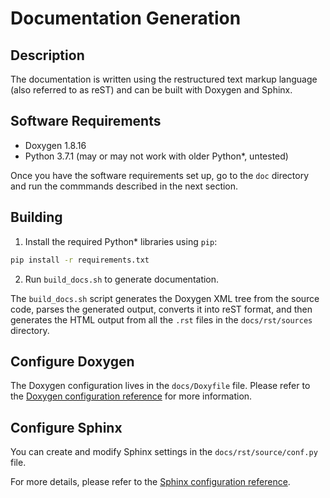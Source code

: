 # Documentation Generation

## Description ##

The documentation is written using the restructured text markup language (also referred to as reST) and can be built with Doxygen and Sphinx. 

## Software Requirements ##

* Doxygen 1.8.16
* Python 3.7.1 (may or may not work with older Python*, untested)

Once you have the software requirements set up, go to the `doc` directory and run the commmands described in the next section.

## Building ##

1. Install the required Python* libraries using `pip`:
  ```bash
  pip install -r requirements.txt
  ```
2. Run `build_docs.sh` to generate documentation.

  The `build_docs.sh` script generates the Doxygen XML tree from the source code, parses the generated output, converts it into reST format, and then generates the HTML output from all the `.rst` files in the `docs/rst/sources` directory.

## Configure Doxygen ##

The Doxygen configuration lives in the `docs/Doxyfile` file.
Please refer to the [Doxygen configuration reference](http://www.doxygen.nl/manual/config.html) for more information.


## Configure Sphinx ##

You can create and modify Sphinx settings in the `docs/rst/source/conf.py` file.

For more details, please refer to the [Sphinx configuration reference](https://www.sphinx-doc.org/en/master/usage/configuration.html).
